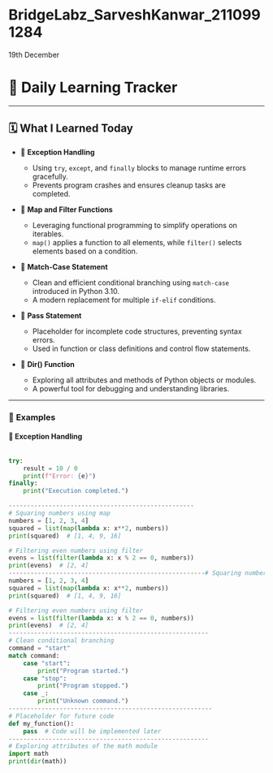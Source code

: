 # BridgeLabz_SarveshKanwar_2110991284

19th December

# 🌟 Daily Learning Tracker

---

## 🗓️ **What I Learned Today**

- 🔹 **Exception Handling**  
  - Using `try`, `except`, and `finally` blocks to manage runtime errors gracefully.  
  - Prevents program crashes and ensures cleanup tasks are completed.  

- 🔹 **Map and Filter Functions**  
  - Leveraging functional programming to simplify operations on iterables.  
  - `map()` applies a function to all elements, while `filter()` selects elements based on a condition.  

- 🔹 **Match-Case Statement**  
  - Clean and efficient conditional branching using `match-case` introduced in Python 3.10.  
  - A modern replacement for multiple `if-elif` conditions.  

- 🔹 **Pass Statement**  
  - Placeholder for incomplete code structures, preventing syntax errors.  
  - Used in function or class definitions and control flow statements.  

- 🔹 **Dir() Function**  
  - Exploring all attributes and methods of Python objects or modules.  
  - A powerful tool for debugging and understanding libraries.  

---

### 📖 **Examples**

#### 🔹 **Exception Handling**
```python

try:
    result = 10 / 0 
    print(f"Error: {e}") 
finally:
    print("Execution completed.")

---------------------------------------------------
# Squaring numbers using map
numbers = [1, 2, 3, 4]
squared = list(map(lambda x: x**2, numbers))
print(squared)  # [1, 4, 9, 16]

# Filtering even numbers using filter
evens = list(filter(lambda x: x % 2 == 0, numbers))
print(evens)  # [2, 4]
------------------------------------------------------# Squaring numbers using map
numbers = [1, 2, 3, 4]
squared = list(map(lambda x: x**2, numbers))
print(squared)  # [1, 4, 9, 16]

# Filtering even numbers using filter
evens = list(filter(lambda x: x % 2 == 0, numbers))
print(evens)  # [2, 4]
-------------------------------------------------------
# Clean conditional branching
command = "start"
match command:
    case "start":
        print("Program started.")
    case "stop":
        print("Program stopped.")
    case _:
        print("Unknown command.")
--------------------------------------------------------
# Placeholder for future code
def my_function():
    pass  # Code will be implemented later
-------------------------------------------------------
# Exploring attributes of the math module
import math
print(dir(math))

